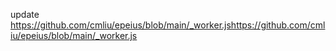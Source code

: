 update https://github.com/cmliu/epeius/blob/main/_worker.jshttps://github.com/cmliu/epeius/blob/main/_worker.js
